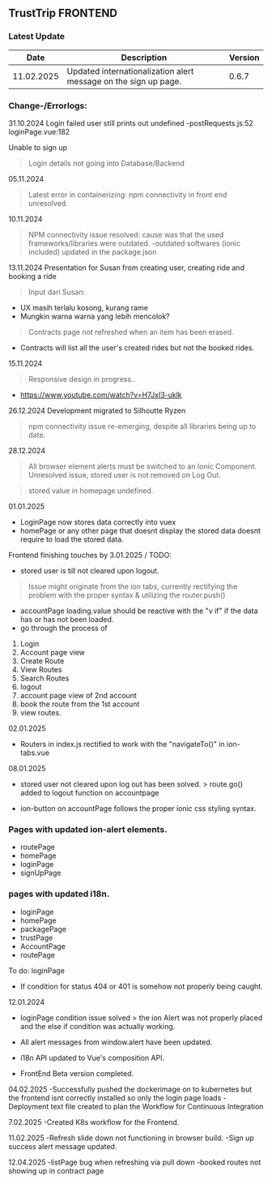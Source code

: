 ## TrustTrip FRONTEND

### Latest Update
Date | Description | Version
 --- | --- | --- 
11.02.2025 | Updated internationalization alert message on the sign up page. | 0.6.7

### Change-/Errorlogs:

31.10.2024
Login failed user still prints out undefined
-postRequests.js:52
loginPage.vue:182

Unable to sign up
> Login details not going into Database/Backend

05.11.2024

>Latest error in containerizing: npm connectivity in front end unresolved.

10.11.2024
> NPM connectivity issue resolved: cause was that the used frameworks/libraries were outdated.
-outdated softwares (ionic included) updated in the package.json


13.11.2024
Presentation for Susan from creating user, creating ride and booking a ride
> Input dari Susan:
- UX masih terlalu kosong, kurang rame
- Mungkin warna warna yang lebih mencolok?

> Contracts page not refreshed when an item has been erased.
- Contracts will list all the user's created rides but not the booked rides.

15.11.2024
>Responsive design in progress..
- https://www.youtube.com/watch?v=H7JxI3-uklk

26.12.2024
Development migrated to Silhoutte Ryzen
> npm connectivity issue re-emerging, despite all libraries being up to date.

28.12.2024
>All browser element alerts must be switched to an Ionic Component.
>Unresolved issue, stored user is not removed on Log Out.

>stored value in homepage undefined.

01.01.2025
- LoginPage now stores data correctly into vuex
- homePage or any other page that doesnt display the stored data doesnt require to load the stored data.

Frontend finishing touches by 3.01.2025 / TODO:
- stored user is till not cleared upon logout.
> Issue might originate from the ion tabs, currently rectifying the problem with the proper syntax & utilizing the router.push()
- accountPage loading.value should be reactive with the "v if" if the data has or has not been loaded.
- go through the process of 
1. Login
2. Account page view
3. Create Route
4. View Routes
5. Search Routes
8. logout
9. account page view of 2nd account
10. book the route from the 1st account
11. view routes.

02.01.2025
- Routers in index.js rectified to work with the "navigateTo()" in ion-tabs.vue

08.01.2025
+ stored user not cleared upon log out has been solved. > route.go() added to logout function on accountpage

- ion-button on accountPage follows the proper ionic css styling syntax.

### Pages with updated ion-alert elements.
+ routePage
+ homePage
+ loginPage
+ signUpPage

### pages with updated i18n.
+ loginPage
+ homePage
+ packagePage
+ trustPage
+ AccountPage
+ routePage

To do: loginPage
- If condition for status 404 or 401 is somehow not properly being caught.

12.01.2024
- loginPage condition issue solved > the ion Alert was not properly placed and the else if condition was actually working.
- All alert messages from window.alert have been updated.
- i18n API updated to Vue's composition API.

- FrontEnd Beta version completed.

04.02.2025
-Successfully pushed the dockerimage on to kubernetes but the frontend isnt correctly installed so only the login page loads
-Deployment text file created to plan the Workflow for Continuous Integration

7.02.2025
-Created K8s workflow for the Frontend.

11.02.2025
-Refresh slide down not functioning in browser build.
-Sign up success alert message updated.

12.04.2025
-listPage bug when refreshing via pull down
-booked routes not showing up in contract page
